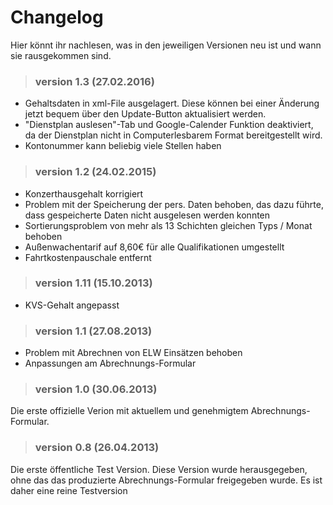 # Changelog #

Hier könnt ihr nachlesen, was in den jeweiligen Versionen neu ist und wann sie rausgekommen sind.

> ### version 1.3 (27.02.2016) ###
  * Gehaltsdaten in xml-File ausgelagert. Diese können bei einer Änderung jetzt bequem über den Update-Button aktualisiert werden.
  * "Dienstplan auslesen"-Tab und Google-Calender Funktion deaktiviert, da der Dienstplan nicht in Computerlesbarem Format bereitgestellt wird.
  * Kontonummer kann beliebig viele Stellen haben

> ### version 1.2 (24.02.2015) ###
  * Konzerthausgehalt korrigiert
  * Problem mit der Speicherung der pers. Daten behoben, das dazu führte, dass gespeicherte Daten nicht ausgelesen werden konnten
  * Sortierungsproblem von mehr als 13 Schichten gleichen Typs / Monat behoben
  * Außenwachentarif auf 8,60€ für alle Qualifikationen umgestellt
  * Fahrtkostenpauschale entfernt

> ### version 1.11 (15.10.2013) ###
  * KVS-Gehalt angepasst

> ### version 1.1 (27.08.2013) ###
  * Problem mit Abrechnen von ELW Einsätzen behoben
  * Anpassungen am Abrechnungs-Formular

> ### version 1.0 (30.06.2013) ###
Die erste offizielle Verion mit aktuellem und genehmigtem Abrechnungs-Formular.

> ### version 0.8 (26.04.2013) ###
Die erste öffentliche Test Version. Diese Version wurde herausgegeben, ohne das das produzierte Abrechnungs-Formular freigegeben wurde.
Es ist daher eine reine Testversion